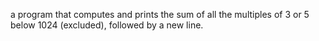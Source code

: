 a program that computes and prints the sum of all the multiples of 3 or 5 below 1024 (excluded), followed by a new line.
